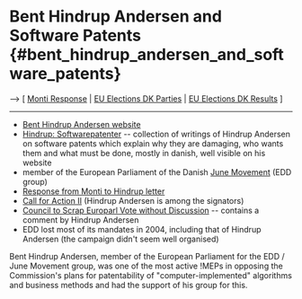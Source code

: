 # Bent Hindrup Andersen and Software Patents {#bent_hindrup_andersen_and_software_patents}

\--\> \[ [ Monti Response](Hindrup040601En "wikilink") \| [ EU Elections
DK Parties](ElectDkPart0405En "wikilink") \| [ EU Elections DK
Results](ElectResuDk0406En "wikilink") \]

------------------------------------------------------------------------

-   [Bent Hindrup Andersen website](http://www.hindrup.dk/ "wikilink")
-   [Hindrup:
    Softwarepatenter](http://www.hindrup.dk/99.0.html "wikilink") \--
    collection of writings of Hindrup Andersen on software patents which
    explain why they are damaging, who wants them and what must be done,
    mostly in danish, well visible on his website
-   member of the European Parliament of the Danish [June
    Movement](http://www.j.dk "wikilink") (EDD group)
-   [ Response from Monti to Hindrup letter](Hindrup040601En "wikilink")
-   [Call for Action
    II](http://swpat.ffii.org/papers/europarl0309/demands/index.en.html "wikilink")
    (Hindrup Andersen is among the signators)
-   [Council to Scrap Europarl Vote without
    Discussion](http://swpat.ffii.org/log/04/cons0507/ "wikilink") \--
    contains a comment by Hindrup Andersen
-   EDD lost most of its mandates in 2004, including that of Hindrup
    Andersen (the campaign didn\'t seem well organised)

Bent Hindrup Andersen, member of the European Parliament for the EDD /
June Movement group, was one of the most active !MEPs in opposing the
Commission\'s plans for patentability of \"computer-implemented\"
algorithms and business methods and had the support of his group for
this.
